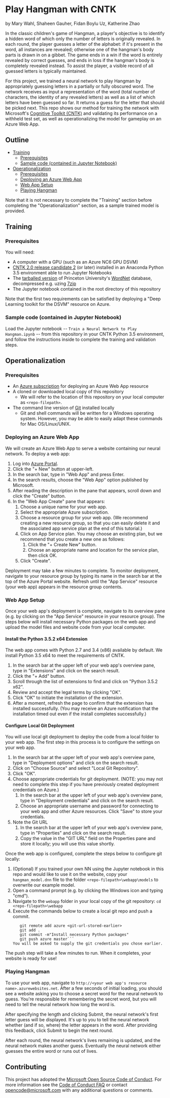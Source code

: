 # Play Hangman with CNTK

by Mary Wahl, Shaheen Gauher, Fidan Boylu Uz, Katherine Zhao

In the classic children's game of Hangman, a player's objective is to identify a hidden word of which only the number of letters is originally revealed. In each round, the player guesses a letter of the alphabet: if it's present in the word, all instances are revealed; otherwise one of the hangman's body parts is drawn in on a gibbet. The game ends in a win if the word is entirely revealed by correct guesses, and ends in loss if the hangman's body is completely revealed instead. To assist the player, a visible record of all guessed letters is typically maintained.

For this project, we trained a neural network to play Hangman by appropriately guessing letters in a partially or fully obscured word. The network receives as input a representation of the word (total number of characters, the identity of any revealed letters) as well as a list of which letters have been guessed so far. It returns a guess for the letter that should be picked next. This repo shows our method for training the network with Microsoft's [Cognitive Toolkit (CNTK)](https://github.com/Microsoft/CNTK) and validating its performance on a withheld test set, as well as operationalizing the model for gameplay on an Azure Web App.

## Outline

- [Training](#train)
   - [Prerequisites](#trainprereq)
   - [Sample code (contained in Jupyter Notebook)](#traincode)
- [Operationalization](#op)
   - [Prerequisites](#opprereq)
   - [Deploying an Azure Web App](#deploy)
   - [Web App Setup](#setup)
   - [Playing Hangman](#gameplay)

Note that it is not necessary to complete the "Training" section before completing the "Operationalization" section, as a sample trained model is provided.

<a name="train"></a>
## Training

<a name="trainprereq"></a>
### Prerequisites

You will need:
- A computer with a GPU (such as an Azure NC6 GPU DSVM)
- [CNTK 2.0 release candidate 2](https://github.com/Microsoft/CNTK/releases) (or later) installed in an Anaconda Python 3.5 environment able to run Jupyter Notebooks
- The [tarballed version](http://wordnetcode.princeton.edu/3.0/WordNet-3.0.tar.gz) of Princeton University's [WordNet](http://wordnet.princeton.edu) database, decompressed e.g. uzing [7zip](http://www.7-zip.org/download.html)
- The Jupyter notebook contained in the root directory of this repository

Note that the first two requirements can be satisfied by deploying a "Deep Learning toolkit for the DSVM" resource on Azure.

<a name="traincode"></a>
### Sample code (contained in Jupyter Notebook)

Load the Jupyter notebook -- `Train a Neural Network to Play Hangman.ipynb` -- from this repository in your CNTK Python 3.5 environment, and follow the instructions inside to complete the training and validation steps.

<a name="op"></a>
## Operationalization

<a name="opprereq"></a>
### Prerequisites
- An [Azure subscription](https://azure.microsoft.com/en-us/free/) for deploying an Azure Web App resource
- A cloned or downloaded local copy of this repository
   - We will refer to the location of this repository on your local computer as `<repo-filepath>`.
- The command line version of [Git](https://git-scm.com/downloads) installed locally
   - Git and shell commands will be written for a Windows operating system. However, you may be able to easily adapt these commands for Mac OS/Linux/UNIX.

<a name="deploy"></a>
### Deploying an Azure Web App

We will create an Azure Web App to serve a website containing our neural network. To deploy a web app:
1. Log into [Azure Portal](https://portal.azure.com).
1. Click the "+ New" button at upper-left.
1. In the search bar, type in "Web App" and press Enter.
1. In the search results, choose the "Web App" option published by Microsoft.
1. After reading the description in the pane that appears, scroll down and click the "Create" button.
1. In the "Web App Create" pane that appears:
   1. Choose a unique name for your web app.
   1. Select the appropriate Azure subscription.
   1. Choose a resource group for your web app. (We recommend creating a new resource group, so that you can easily delete it and the associated app service plan at the end of this tutorial.)
   1. Click on App Service plan. You may choose an existing plan, but we recommend that you create a new one as follows:
      1. Click the "+ Create New" button.
      1. Choose an appropriate name and location for the service plan, then click OK.
   1. Click "Create".

Deployment may take a few minutes to complete. To monitor deployment, navigate to your resource group by typing its name in the search bar at the top of the Azure Portal website. Refresh until the "App Service" resource (your web app) appears in the resource group contents.


<a name="setup"></a>
### Web App Setup

Once your web app's deployment is complete, navigate to its overview pane (e.g. by clicking on the "App Service" resource in your resource group). The steps below will install necessary Python packages on the web app and upload the model files and website code from your local computer.

#### Install the Python 3.5.2 x64 Extension

The web app comes with Python 2.7 and 3.4 (x86) available by default. We install Python 3.5 x64 to meet the requirements of CNTK.

1. In the search bar at the upper left of your web app's overview pane, type in "Extensions" and click on the search result.
1. Click the "+ Add" button.
1. Scroll through the list of extensions to find and click on "Python 3.5.2 x62".
1. Review and accept the legal terms by clicking "OK".
1. Click "OK" to initiate the installation of the extension.
1. After a moment, refresh the page to confirm that the extension has installed successfully. (You may receive an Azure notification that the installation timed out even if the install completes successfully.)

#### Configure Local Git Deployment

You will use local git deployment to deploy the code from a local folder to your web app. The first step in this process is to configure the settings on your web app.

1. In the search bar at the upper left of your web app's overview pane, type in "Deployment options" and click on the search result.
1. Click on "Choose Source" and select "Local Git Repository".
1. Click "OK".
1. Choose appropriate credentials for git deployment. (NOTE: you may not need to complete this step if you have previously created deployment credentials on Azure.)
   1. In the search bar at the upper left of your web app's overview pane, type in "Deployment credentials" and click on the search result.
   1. Choose an appropriate username and password for connecting to your web app and other Azure resources. Click "Save" to store your credentials.
1. Note the Git URL
   1. In the search bar at the upper left of your web app's overview pane, type in "Properties" and click on the search result.
   1. Copy the value in the "GIT URL" field on the Properties pane and store it locally; you will use this value shortly.

Once the web app is configured, complete the steps below to configure git locally:
1. (Optional) If you trained your own NN using the Jupyter notebook in this repo and would like to use it on the website, copy your `hangman_model.dnn` file to the folder `<repo-filepath>\webapp\models` to overwrite our example model.
1. Open a command prompt (e.g. by clicking the Windows icon and typing "cmd").
1. Navigate to the `webapp` folder in your local copy of the git repository:
   ```cd <repo-filepath>\webapp```
1. Execute the commands below to create a local git repo and push a commit.
   ```git init
      git remote add azure <git-url-stored-earlier>
      git add .
      git commit -m"Install necessary Python packages"
      git push azure master```
   You will be asked to supply the git credentials you chose earlier.

The push step will take a few minutes to run. When it completes, your website is ready for use!

<a name="gameplay"></a>
### Playing Hangman

To use your web app, navigate to `http://<your web app's resource name>.azurewebsites.net`. After a few seconds of initial loading, you should see a website asking you to choose a secret word for the neural network to guess. You're responsible for remembering the secret word, but you will need to tell the neural network how long the word is.

After specifying the length and clicking Submit, the neural network's first letter guess will be displayed. It's up to you to tell the neural network whether (and if so, where) the letter appears in the word. After providing this feedback, click Submit to begin the next round.

After each round, the neural network's lives remaining is updated, and the neural network makes another guess. Eventually the neural network either guesses the entire word or runs out of lives.

## Contributing

This project has adopted the [Microsoft Open Source Code of Conduct](https://opensource.microsoft.com/codeofconduct/). For more information see the [Code of Conduct FAQ](https://opensource.microsoft.com/codeofconduct/faq/) or contact [opencode@microsoft.com](mailto:opencode@microsoft.com) with any additional questions or comments.
